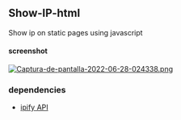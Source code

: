 ## Show-IP-html
Show ip on static pages using javascript
#### screenshot
[![Captura-de-pantalla-2022-06-28-024338.png](https://i.postimg.cc/DZYm4Yyy/Captura-de-pantalla-2022-06-28-024338.png)](https://postimg.cc/2bhCPGZP)

### dependencies

* [ipify API](https://www.ipify.org/)
